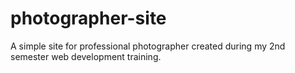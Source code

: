 # photographer-site
A simple site for professional photographer created during my 2nd semester web development training.
